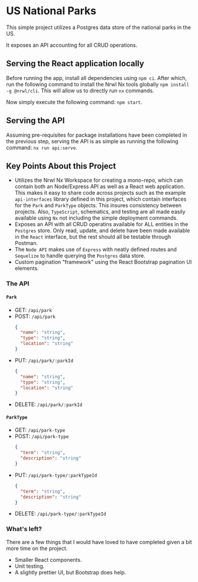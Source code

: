 # US National Parks

This simple project utilizes a Postgres data store of the national parks in the US.

It exposes an API accounting for all CRUD operations.

## Serving the React application locally 

Before running the app, install all dependencies using `npm ci`.
After which, run the following command to install the Nrwl Nx tools globally `npm install -g @nrwl/cli`.
This will allow us to directly run `nx` commands.

Now simply execute the following command: `npm start`.

## Serving the API

Assuming pre-requisites for package installations have been completed in the previous step, serving the API is as simple as running the following command: `nx run api:serve`.


## Key Points About this Project

- Utilizes the Nrwl Nx Workspace for creating a mono-repo, which can contain both an Node/Express API as well as a React web application. This makes it easy to share code across projects such as the example `api-interfaces` library defined in this project, which contain interfaces for the `Park` and `ParkType` objects. This insures consistency between projects. Also, `TypeScript`, schematics, and testing are all made easily available using `Nx` not including the simple deployment commands. 
- Exposes an API with all CRUD operatins available for ALL entities in the `Postgres` store. Only read, update, and delete have been made available in the `React` interface, but the rest should all be testable through Postman.
- The `Node API` makes use of `Express` with neatly defined routes and `Sequelize` to handle querying the `Postgres` data store. 
- Custom pagination "framework" using the React Bootstrap pagination UI elements.


### The API

#### `Park`
- GET: `/api/park`
- POST: `/api/park`
  ```json
  {
    "name": "string",
    "type": "string",
    "location": "string"
  }
  ```
- PUT: `/api/park/:parkId`
  ```json
  {
    "name": "string",
    "type": "string",
    "location": "string"
  }
  ```
- DELETE: `/api/park/:parkId`

#### `ParkType`
- GET: `/api/park-type`
- POST: `/api/park-type`
  ```json
  {
    "term": "string",
    "description": "string"
  }
  ```
- PUT: `/api/park-type/:parkTypeId`
  ```json
  {
    "term": "string",
    "description": "string"
  }
  ```
- DELETE: `/api/park-type/:parkTypeId`

### What's left?

There are a few things that I would have loved to have completed given a bit more time on the project.
- Smaller React components.
- Unit testing.
- A slightly prettier UI, but Bootstrap does help.
